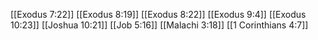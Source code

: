 [[Exodus 7:22]]
[[Exodus 8:19]]
[[Exodus 8:22]]
[[Exodus 9:4]]
[[Exodus 10:23]]
[[Joshua 10:21]]
[[Job 5:16]]
[[Malachi 3:18]]
[[1 Corinthians 4:7]]
